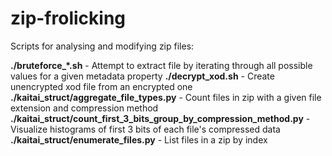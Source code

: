 # zip-frolicking

Scripts for analysing and modifying zip files:

**./bruteforce_\*.sh** - Attempt to extract file by iterating through all possible values for a given metadata property
**./decrypt_xod.sh** - Create unencrypted xod file from an encrypted one
**./kaitai_struct/aggregate_file_types.py** - Count files in zip with a given file extension and compression method
**./kaitai_struct/count_first_3_bits_group_by_compression_method.py** - Visualize histograms of first 3 bits of each file's compressed data
**./kaitai_struct/enumerate_files.py** - List files in a zip by index
